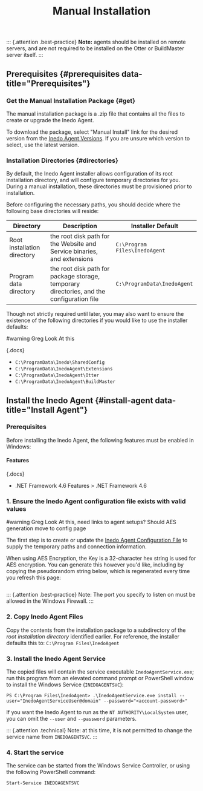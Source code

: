 ﻿---
title: Manual Installation
sequence: 40
show-headings-in-nav: true
---

::: {.attention .best-practice} 
**Note:** agents should be installed on remote servers, and are not required to be installed on the Otter or BuildMaster server itself. 
:::

## Prerequisites {#prerequisites data-title="Prerequisites"}

### Get the Manual Installation Package {#get}

The manual installation package is a .zip file that contains all the files to create or upgrade the Inedo Agent.

To download the package, select "Manual Install" link for the desired version from the [Inedo Agent Versions](/docs/inedoagent/versions). If you are unsure which version to select, use the latest version.

 
### Installation Directories {#directories}

By default, the Inedo Agent installer allows configuration of its root installation directory, and will configure temporary directories for you. During a manual installation, these directories must be provisioned prior to installation.

Before configuring the necessary paths, you should decide where the following base directories will reside:

| Directory | Description | Installer Default |
|--|--|--|
| Root installation directory | the root disk path for the Website and Service binaries, and extensions | `C:\Program Files\InedoAgent` |
| Program data directory | the root disk path for package storage, temporary directories, and the configuration file | `C:\ProgramData\InedoAgent` |

Though not strictly required until later, you may also want to ensure the existence of the following directories if you would like to use the installer defaults:

#warning Greg Look At this

{.docs}
 - `C:\ProgramData\Inedo\SharedConfig`
 - `C:\ProgramData\InedoAgent\Extensions`
 - `C:\ProgramData\InedoAgent\Otter`
 - `C:\ProgramData\InedoAgent\BuildMaster`

## Install the Inedo Agent {#install-agent data-title="Install Agent"}

### Prerequisites

Before installing the Inedo Agent, the following features must be enabled in Windows:

#### Features

{.docs}
 - .NET Framework 4.6 Features > .NET Framework 4.6

### 1. Ensure the Inedo Agent configuration file exists with valid values

#warning Greg Look At this, need links to agent setups? Should AES generation move to config page

The first step is to create or update the [Inedo Agent Configuration File](/docs/inedoagent/configuration/configuration-file) to supply the temporary paths and connection information.

When using AES Encryption, the Key is a 32-character hex string is used for AES encryption. You can generate this however you'd like, including by copying the pseudorandom string below, which is regenerated every time you refresh this page:

<pre id="random-aes-key"></pre>
<script>
var aesKey;
if (window.crypto) {
    if (crypto.getRandomValues){
        aesKey = new Uint8Array(16);
        crypto.getRandomValues(aesKey);
        aesKey = aesKey.reduce(function(str, byte) {
            return str + ('0' + byte.toString(16)).substr(-2);
        }, '').toUpperCase();
    } else {
        aesKey = Array(32).map(function() {
            return Math.floor(Math.random() * 16).toString(16);
        }).join('').toUpperCase();
    }
} else {
    aesKey = Array(32).map(function() {
        return Math.floor(Math.random() * 16).toString(16);
    }).join('').toUpperCase();
}
document.getElementById('random-aes-key').textContent = aesKey;
</script>

::: {.attention .best-practice}
Note: The port you specify to listen on must be allowed in the Windows Firewall.
:::

### 2. Copy Inedo Agent Files

Copy the contents from the installation package to a subdirectory of the *root installation directory* identified earlier. For reference, the installer defaults this to: `C:\Program Files\InedoAgent`

### 3. Install the Inedo Agent Service

The copied files will contain the service executable `InedoAgentService.exe`; run this program from an elevated command prompt or PowerShell window to install the Windows Service (`INEDOAGENTSVC`):

```
PS C:\Program Files\InedoAgent> .\InedoAgentService.exe install --user="InedoAgentServiceUser@domain" --password="<account-password>"
```

If you want the Inedo Agent to run as the `NT AUTHORITY\LocalSystem` user, you can omit the `--user` and `--password` parameters.

::: {.attention .technical}
Note: at this time, it is not permitted to change the service name from `INEDOAGENTSVC`.
:::

### 4. Start the service

The service can be started from the Windows Service Controller, or using the following PowerShell command:

```
Start-Service INEDOAGENTSVC
```
